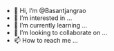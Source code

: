 - 👋 Hi, I’m @Basantjangrao
- 👀 I’m interested in ...
- 🌱 I’m currently learning ...
- 💞️ I’m looking to collaborate on ...
- 📫 How to reach me ...

<!---
Basantjangrao/Basantjangrao is a ✨ special ✨ repository because its `README.md` (this file) appears on your GitHub profile.
You can click the Preview link to take a look at your changes.
--->
